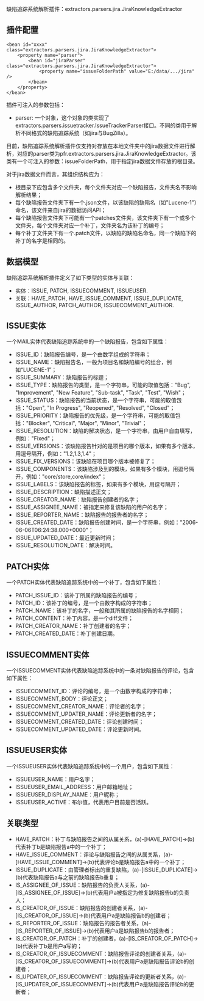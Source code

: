 缺陷追踪系统解析插件：extractors.parsers.jira.JiraKnowledgeExtractor

插件配置
----------------------------------
    <bean id="xxxx" class="extractors.parsers.jira.JiraKnowledgeExtractor">
        <property name="parser">
            <bean id="jiraParser" class="extractors.parsers.jira.JiraKnowledgeExtractor">
                <property name="issueFolderPath" value="E:/data/.../jira" />
            </bean>
        </property>
    </bean>

插件可注入的参数包括：
- parser: 一个对象，这个对象的类实现了extractors.parsers.issuetracker.IssueTrackerParser接口。不同的类用于解析不同格式的缺陷追踪系统（如jira与BugZilla）。

目前，缺陷追踪系统解析插件仅支持对存放在本地文件夹中的jira数据文件进行解析，对应的parser类为pfr.extractors.parsers.jira.JiraKnowledgeExtractor。该类有一个可注入的参数：issueFolderPath，用于指定jira数据文件存放的根目录。

对于jira数据文件而言，其组织结构应为：
- 根目录下应包含多个文件夹，每个文件夹对应一个缺陷报告，文件夹名不影响解析结果；
- 每个缺陷报告文件夹下有一个.json文件，以该缺陷的缺陷名（如"Lucene-1"）命名，该文件来自jira的数据访问API；
- 每个缺陷报告文件夹下可能有一个patches文件夹，该文件夹下有一个或多个文件夹，每个文件夹对应一个补丁，文件夹名为该补丁的编号；
- 每个补丁文件夹下有一个.patch文件，以缺陷的缺陷名命名，同一个缺陷下的补丁的名字是相同的。

数据模型
----------------------------------

缺陷追踪系统解析插件定义了如下类型的实体与关联：
- 实体：ISSUE, PATCH, ISSUECOMMENT, ISSUEUSER.
- 关联：HAVE_PATCH, HAVE_ISSUE_COMMENT, ISSUE_DUPLICATE, ISSUE_AUTHOR, PATCH_AUTHOR, ISSUECOMMENT_AUTHOR.

ISSUE实体
---------------------------------
一个MAIL实体代表缺陷追踪系统中的一个缺陷报告，包含如下属性：
- ISSUE_ID：缺陷报告编号，是一个由数字组成的字符串；
- ISSUE_NAME：缺陷报告名，一般为项目名和缺陷编号的组合，例如“LUCENE-1”；
- ISSUE_SUMMARY：缺陷报告的标题；
- ISSUE_TYPE：缺陷报告的类型，是一个字符串，可能的取值包括："Bug", "Improvement", "New Feature", "Sub-task", "Task", "Test", "Wish"；
- ISSUE_STATUS：缺陷报告的当前状态，是一个字符串，可能的取值包括："Open", "In Progress", "Reopened", "Resolved", "Closed"；
- ISSUE_PRIORITY：缺陷报告的优先级，是一个字符串，可能的取值包括："Blocker", "Critical", "Major", "Minor", "Trivial"；
- ISSUE_RESOLUTION：缺陷的解决状态，是一个字符串，由用户自由填写，例如："Fixed"；
- ISSUE_VERSIONS：该缺陷报告针对的是项目的哪个版本，如果有多个版本，用逗号隔开，例如："1.2,1.3,1.4"；
- ISSUE_FIX_VERSIONS：该缺陷在项目哪个版本被修复了；
- ISSUE_COMPONENTS：该缺陷涉及到的模块，如果有多个模块，用逗号隔开，例如："core/store,core/index"；
- ISSUE_LABELS：该缺陷报告的标签，如果有多个模块，用逗号隔开；
- ISSUE_DESCRIPTION：缺陷描述正文；
- ISSUE_CREATOR_NAME：缺陷报告创建者的名字；
- ISSUE_ASSIGNEE_NAME：被指定来修复该缺陷的用户的名字；
- ISSUE_REPORTER_NAME：缺陷报告的报告者的名字；
- ISSUE_CREATED_DATE：缺陷报告创建时间，是一个字符串，例如："2006-06-06T06:24:38.000+0000"；
- ISSUE_UPDATED_DATE：最近更新时间；
- ISSUE_RESOLUTION_DATE：解决时间。

PATCH实体
--------------------------------------
一个PATCH实体代表缺陷追踪系统中的一个补丁，包含如下属性：
- PATCH_ISSUE_ID：该补丁所属的缺陷报告的编号；
- PATCH_ID：该补丁的编号，是一个由数字构成的字符串；
- PATCH_NAME：该补丁的名字，一般和其所属的缺陷报告的名字相同；
- PATCH_CONTENT：补丁内容，是一个diff文件；
- PATCH_CREATOR_NAME：补丁创建者的名字；
- PATCH_CREATED_DATE：补丁创建日期。

ISSUECOMMENT实体
----------------------------------------
一个ISSUECOMMENT实体代表缺陷追踪系统中的一条对缺陷报告的评论，包含如下属性：
- ISSUECOMMENT_ID：评论的编号，是一个由数字构成的字符串；
- ISSUECOMMENT_BODY：评论正文；
- ISSUECOMMENT_CREATOR_NAME：评论者的名字；
- ISSUECOMMENT_UPDATER_NAME：评论更新者的名字；
- ISSUECOMMENT_CREATED_DATE：评论创建时间；
- ISSUECOMMENT_UPDATED_DATE：评论更新时间。

ISSUEUSER实体
------------------------------------
一个ISSUEUSER实体代表缺陷追踪系统中的一个用户，包含如下属性：
- ISSUEUSER_NAME：用户名字；
- ISSUEUSER_EMAIL_ADDRESS：用户邮箱地址；
- ISSUEUSER_DISPLAY_NAME：用户昵称；
- ISSUEUSER_ACTIVE：布尔值，代表用户目前是否活跃。

关联类型
-------------------------------------

- HAVE_PATCH：补丁与缺陷报告之间的从属关系，(a)-[HAVE_PATCH]->(b)代表补丁b是缺陷报告a中的一个补丁；
- HAVE_ISSUE_COMMENT：评论与缺陷报告之间的从属关系，(a)-[HAVE_ISSUE_COMMENT]->(b)代表评论b是缺陷报告a中的一个补丁；
- ISSUE_DUPLICATE：由管理者标出的重复缺陷，(a)-[ISSUE_DUPLICATE]->(b)代表缺陷报告a与之前的缺陷报告b重复；
- IS_ASSIGNEE_OF_ISSUE：缺陷报告的负责人关系，(a)-[IS_ASSIGNEE_OF_ISSUE]->(b)代表用户a被指定为修复缺陷报告b的负责人；
- IS_CREATOR_OF_ISSUE：缺陷报告的创建者关系，(a)-[IS_CREATOR_OF_ISSUE]->(b)代表用户a是缺陷报告b的创建者；
- IS_REPORTER_OF_ISSUE：缺陷报告的报告者关系，(a)-[IS_REPORTER_OF_ISSUE]->(b)代表用户a是缺陷报告b的报告者；
- IS_CREATOR_OF_PATCH：补丁的创建者，(a)-[IS_CREATOR_OF_PATCH]->(b)代表补丁b是用户a写的；
- IS_CREATOR_OF_ISSUECOMMENT：缺陷报告评论的创建者关系，(a)-[IS_CREATOR_OF_ISSUECOMMENT]->(b)代表用户a是缺陷报告评论b的创建者；
- IS_UPDATER_OF_ISSUECOMMENT：缺陷报告评论的更新者关系，(a)-[IS_UPDATER_OF_ISSUECOMMENT]->(b)代表用户a是缺陷报告评论b的更新者；

